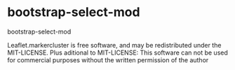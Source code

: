 # bootstrap-select-mod
bootstrap-select-mod

Leaflet.markercluster is free software, and may be redistributed under the MIT-LICENSE. Plus aditional to MIT-LICENSE: This software can not be used for commercial purposes without the written permission of the author
